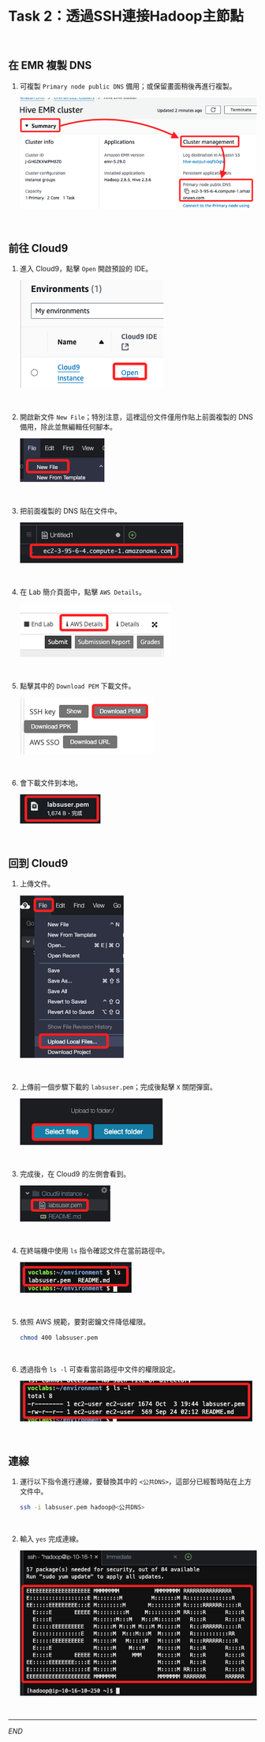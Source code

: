 # Task 2：透過SSH連接Hadoop主節點

<br>

## 在 EMR 複製 DNS

1. 可複製 `Primary node public DNS` 備用；或保留畫面稍後再進行複製。

    ![](images/img_27.png)

<br>

## 前往 Cloud9

1. 進入 Cloud9，點擊 `Open` 開啟預設的 IDE。

    ![](images/img_28.png)

<br>

2. 開啟新文件 `New File`；特別注意，這裡這份文件僅用作貼上前面複製的 DNS 備用，除此並無編輯任何腳本。

    ![](images/img_29.png)

<br>

3. 把前面複製的 DNS 貼在文件中。

    ![](images/img_30.png)

<br>

4. 在 Lab 簡介頁面中，點擊 `AWS Details`。

    ![](images/img_31.png)

<br>

5. 點擊其中的 `Download PEM` 下載文件。

    ![](images/img_32.png)

<br>

6. 會下載文件到本地。

    ![](images/img_33.png)

<br>

## 回到 Cloud9

1. 上傳文件。

    ![](images/img_34.png)

<br>

2. 上傳前一個步驟下載的 `labsuser.pem`；完成後點擊 `X` 關閉彈窗。

    ![](images/img_35.png)

<br>

3. 完成後，在 Cloud9 的左側會看到。

    ![](images/img_36.png)

<br>

4. 在終端機中使用 `ls` 指令確認文件在當前路徑中。

    ![](images/img_37.png)

<br>

5. 依照 AWS 規範，要對密鑰文件降低權限。

    ```bash
    chmod 400 labsuser.pem
    ```

<br>

6. 透過指令 `ls -l` 可查看當前路徑中文件的權限設定。

    ![](images/img_38.png)

<br>

## 連線

1. 運行以下指令進行連線，要替換其中的 `<公共DNS>`，這部分已經暫時貼在上方文件中。

    ```bash
    ssh -i labsuser.pem hadoop@<公共DNS>
    ```

<br>

2. 輸入 `yes` 完成連線。

    ![](images/img_39.png)

<br>

___

_END_